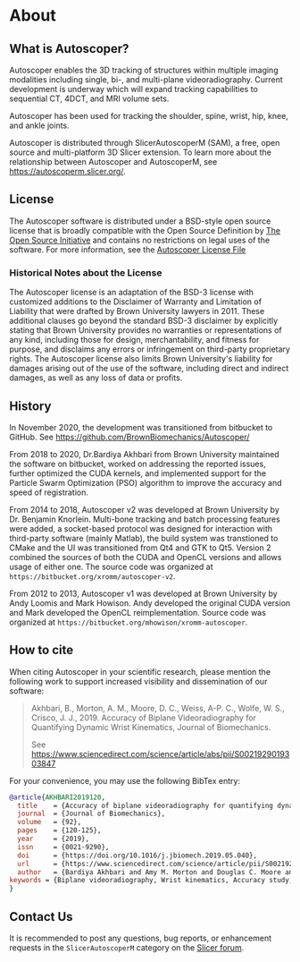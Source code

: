 # About

## What is Autoscoper?

Autoscoper enables the 3D tracking of structures within multiple imaging modalities including single, bi-, and multi-plane videoradiography. Current development is underway which will expand tracking capabilities to sequential CT, 4DCT, and MRI volume sets.

Autoscoper has been used for tracking the shoulder, spine, wrist, hip, knee, and ankle joints.

Autoscoper is distributed through SlicerAutoscoperM (SAM), a free, open source and multi-platform 3D Slicer extension. To learn more about the relationship between Autoscoper and AutoscoperM, see https://autoscoperm.slicer.org/.

## License

The Autoscoper software is distributed under a BSD-style open source license that is broadly compatible with the Open Source Definition by [The Open Source Initiative](https://opensource.org/) and contains no restrictions on legal uses of the software. For more information, see the [Autoscoper License File](https://github.com/BrownBiomechanics/Autoscoper/blob/main/LICENSE)

### Historical Notes about the License

The Autoscoper license is an adaptation of the BSD-3 license with customized additions to the Disclaimer of Warranty and Limitation of Liability that were drafted by Brown University lawyers in 2011. These additional clauses go beyond the standard BSD-3 disclaimer by explicitly stating that Brown University provides no warranties or representations of any kind, including those for design, merchantability, and fitness for purpose, and disclaims any errors or infringement on third-party proprietary rights. The Autoscoper license also limits Brown University's liability for damages arising out of the use of the software, including direct and indirect damages, as well as any loss of data or profits.

## History

In November 2020, the development was transitioned from bitbucket to GitHub. See https://github.com/BrownBiomechanics/Autoscoper/

From 2018 to 2020, Dr.Bardiya Akhbari from Brown University maintained the software on bitbucket, worked on addressing the reported issues, further optimized the CUDA kernels, and implemented support for the Particle Swarm Optimization (PSO) algorithm to improve the accuracy and speed of registration.

From 2014 to 2018, Autoscoper v2 was developed at Brown University by Dr. Benjamin Knorlein. Multi-bone tracking and batch processing features were added, a socket-based protocol was designed for interaction with third-party software (mainly Matlab), the build system was transtioned to CMake and the UI was transitioned from Qt4 and GTK to Qt5. Version 2 combined the sources of both the CUDA and OpenCL versions and allows usage of either one. The source code was organized at `https://bitbucket.org/xromm/autoscoper-v2`.

From 2012 to 2013, Autoscoper v1 was developed at Brown University by Andy Loomis and Mark Howison. Andy developed the original CUDA version and Mark developed the OpenCL reimplementation. Source code was organized at `https://bitbucket.org/mhowison/xromm-autoscoper`.

## How to cite

When citing Autoscoper in your scientific research, please mention the following work to support increased visibility and dissemination of our software:

> Akhbari, B., Morton, A. M., Moore, D. C., Weiss, A-P. C., Wolfe, W. S., Crisco, J. J., 2019. Accuracy of Biplane Videoradiography for Quantifying Dynamic Wrist Kinematics, Journal of Biomechanics.
>
> See https://www.sciencedirect.com/science/article/abs/pii/S0021929019303847

For your convenience, you may use the following BibTex entry:

```bibtex
@article{AKHBARI2019120,
  title    = {Accuracy of biplane videoradiography for quantifying dynamic wrist kinematics},
  journal  = {Journal of Biomechanics},
  volume   = {92},
  pages    = {120-125},
  year     = {2019},
  issn     = {0021-9290},
  doi      = {https://doi.org/10.1016/j.jbiomech.2019.05.040},
  url      = {https://www.sciencedirect.com/science/article/pii/S0021929019303847},
  author   = {Bardiya Akhbari and Amy M. Morton and Douglas C. Moore and Arnold-Peter C. Weiss and Scott W. Wolfe and Joseph J. Crisco},
keywords = {Biplane videoradiography, Wrist kinematics, Accuracy study, Markerless tracking},
}
```

## Contact Us

It is recommended to post any questions, bug reports, or enhancement requests in the `SlicerAutoscoperM` category on the [Slicer forum](https://discourse.slicer.org/c/community/slicerautoscoperm/30).
